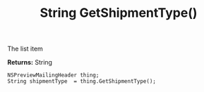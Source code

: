 ﻿---
uid: crmscript_ref_NSPreviewMailingHeader_GetShipmentType
title: String GetShipmentType()
intellisense: NSPreviewMailingHeader.GetShipmentType
keywords: NSPreviewMailingHeader, GetShipmentType
so.topic: reference
---

The list item

**Returns:** String


```crmscript
NSPreviewMailingHeader thing;
String shipmentType  = thing.GetShipmentType();
```



